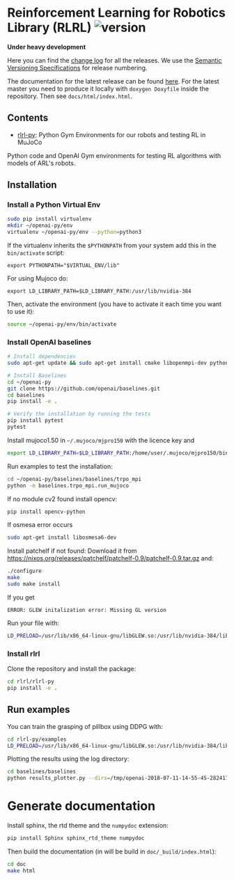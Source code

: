 # Reinforcement Learning for Robotics Library (RLRL) ![version](https://img.shields.io/badge/version-v0.0.0-blue.svg) 

**Under heavy development**

Here you can find the [change log](CHANGELOG.md) for all the releases. We use
the [Semantic Versioning Specifications](http://semver.org/) for release
numbering.

The documentation for the latest release can be found
[here](https://auth-arl.github.io/docs/rlrl/latest/index.html). For the
latest master you need to produce it locally with `doxygen Doxyfile` inside the
repository. Then see `docs/html/index.html`.

## Contents

* [rlrl-py](rlrl-py): Python Gym Environments for our robots and testing RL in MuJoCo

Python code and OpenAI Gym environments for testing RL algorithms with models of ARL's robots.

## Installation

### Install a Python Virtual Env

```bash
sudo pip install virtualenv
mkdir ~/openai-py/env
virtualenv ~/openai-py/env --python=python3
```

If the virtualenv inherits the `$PYTHONPATH` from your system add this in the `bin/activate` script:

```
export PYTHONPATH="$VIRTUAL_ENV/lib"
```

For using Mujoco do:

```
export LD_LIBRARY_PATH=$LD_LIBRARY_PATH:/usr/lib/nvidia-384
```


Then, activate the environment (you have to activate it each time you want to use it):

```bash
source ~/openai-py/env/bin/activate
```

### Install OpenAI baselines

```bash
# Install dependencies
sudo apt-get update && sudo apt-get install cmake libopenmpi-dev python3-dev zlib1g-dev

# Install Baselines
cd ~/openai-py
git clone https://github.com/openai/baselines.git
cd baselines
pip install -e .

# Verify the installation by running the tests
pip install pytest
pytest
```

Install mujoco1.50 in `~/.mujoco/mjpro150` with the licence key and

```bash
export LD_LIBRARY_PATH=$LD_LIBRARY_PATH:/home/user/.mujoco/mjpro150/bin
```

Run examples to test the installation:

```bash
cd ~/openai-py/baselines/baselines/trpo_mpi
python -m baselines.trpo_mpi.run_mujoco
```

If no module cv2 found install opencv:

```bash
pip install opencv-python
```

If osmesa error occurs

```bash
sudo apt-get install libosmesa6-dev
```

Install patchelf if not found:
Download it from https://nixos.org/releases/patchelf/patchelf-0.9/patchelf-0.9.tar.gz and:

```bash
./configure
make
sudo make install
```

If you get

```
ERROR: GLEW initalization error: Missing GL version
```

Run your file with:

```bash
LD_PRELOAD=/usr/lib/x86_64-linux-gnu/libGLEW.so:/usr/lib/nvidia-384/libGL.so python your_file.py
```

### Install rlrl
Clone the repository and install the package:

```bash
cd rlrl/rlrl-py
pip install -e .
```

## Run examples

You can train the grasping of pillbox using DDPG with:

```bash
cd rlrl-py/examples
LD_PRELOAD=/usr/lib/x86_64-linux-gnu/libGLEW.so:/usr/lib/nvidia-384/libGL.so python grasping-pillbox-ddpg-training.py --env-id='Floating-BHand-v0'
```

Plotting the results using the log directory:

```bash
cd baselines/baselines
python results_plotter.py --dirs=/tmp/openai-2018-07-11-14-55-45-282417

```

#  Generate documentation

Install sphinx, the rtd theme and the `numpydoc` extension:

```bash
pip install Sphinx sphinx_rtd_theme numpydoc
```

Then build the documentation (in will be build in `doc/_build/index.html`):

```bash
cd doc
make html
```
